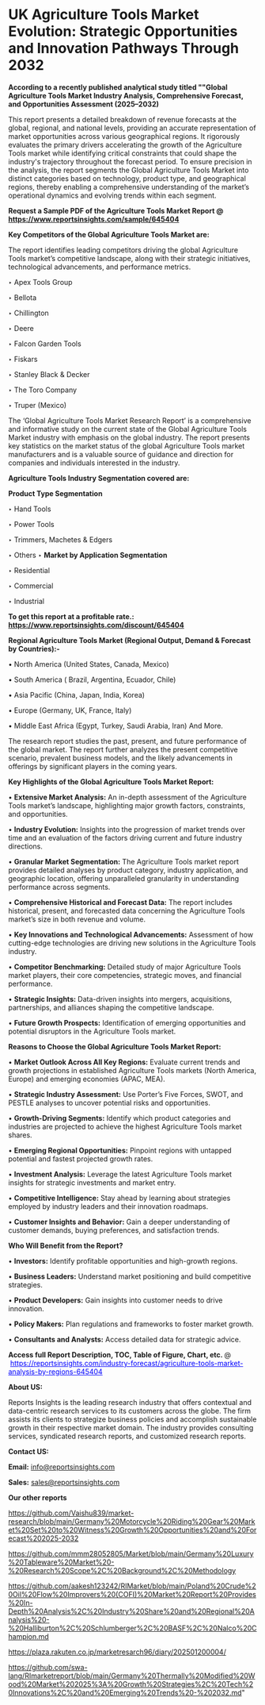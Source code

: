 # UK Agriculture Tools Market Evolution: Strategic Opportunities and Innovation Pathways Through 2032

<strong>According to a recently published analytical study titled ""Global Agriculture Tools Market Industry Analysis, Comprehensive Forecast, and Opportunities Assessment (2025–2032)</strong>

This report presents a detailed breakdown of revenue forecasts at the global, regional, and national levels, providing an accurate representation of market opportunities across various geographical regions. It rigorously evaluates the primary drivers accelerating the growth of the Agriculture Tools market while identifying critical constraints that could shape the industry's trajectory throughout the forecast period. To ensure precision in the analysis, the report segments the Global Agriculture Tools Market into distinct categories based on technology, product type, and geographical regions, thereby enabling a comprehensive understanding of the market’s operational dynamics and evolving trends within each segment.

<strong>Request a Sample PDF of the Agriculture Tools Market Report </strong><strong>@<a href=https://www.reportsinsights.com/sample/645404 style=color:#0000ff;> https://www.reportsinsights.com/sample/645404</a></strong></font>

<strong>Key Competitors of the Global Agriculture Tools Market are:</strong>

The report identifies leading competitors driving the global Agriculture Tools market’s competitive landscape, along with their strategic initiatives, technological advancements, and performance metrics.

‣ Apex Tools Group

‣ Bellota

‣ Chillington

‣ Deere

‣ Falcon Garden Tools

‣ Fiskars

‣ Stanley Black & Decker

‣ The Toro Company

‣ Truper (Mexico)

The ‘Global Agriculture Tools Market Research Report’ is a comprehensive and informative study on the current state of the Global Agriculture Tools Market industry with emphasis on the global industry. The report presents key statistics on the market status of the global Agriculture Tools market manufacturers and is a valuable source of guidance and direction for companies and individuals interested in the industry.

<strong>Agriculture Tools Industry Segmentation covered are:</strong>

<strong>Product Type Segmentation</strong>

‣ Hand Tools

‣ Power Tools

‣ Trimmers, Machetes & Edgers

‣ Others
‣ 
<strong>Market by Application Segmentation</strong>

‣ Residential

‣ Commercial

‣ Industrial

<strong>To get this report at a profitable rate.: <a href=https://www.reportsinsights.com/discount/645404 style=color:#0000ff;>https://www.reportsinsights.com/discount/645404</a></strong></font>

<strong>Regional Agriculture Tools Market (Regional Output, Demand &amp; Forecast by Countries):-</strong>

• North America (United States, Canada, Mexico)

• South America ( Brazil, Argentina, Ecuador, Chile)

• Asia Pacific (China, Japan, India, Korea)

• Europe (Germany, UK, France, Italy)

• Middle East Africa (Egypt, Turkey, Saudi Arabia, Iran) And More.

The research report studies the past, present, and future performance of the global market. The report further analyzes the present competitive scenario, prevalent business models, and the likely advancements in offerings by significant players in the coming years.

<strong>Key Highlights of the Global Agriculture Tools Market Report:</strong>

• <strong>Extensive Market Analysis:</strong> An in-depth assessment of the Agriculture Tools market’s landscape, highlighting major growth factors, constraints, and opportunities.

• <strong>Industry Evolution:</strong> Insights into the progression of market trends over time and an evaluation of the factors driving current and future industry directions.

• <strong>Granular Market Segmentation:</strong> The Agriculture Tools market report provides detailed analyses by product category, industry application, and geographic location, offering unparalleled granularity in understanding performance across segments.

• <strong>Comprehensive Historical and Forecast Data:</strong> The report includes historical, present, and forecasted data concerning the Agriculture Tools market’s size in both revenue and volume.

• <strong>Key Innovations and Technological Advancements:</strong> Assessment of how cutting-edge technologies are driving new solutions in the Agriculture Tools industry.

• <strong>Competitor Benchmarking:</strong> Detailed study of major Agriculture Tools market players, their core competencies, strategic moves, and financial performance.

• <strong>Strategic Insights:</strong> Data-driven insights into mergers, acquisitions, partnerships, and alliances shaping the competitive landscape.

• <strong>Future Growth Prospects:</strong> Identification of emerging opportunities and potential disruptors in the Agriculture Tools market.

<strong>Reasons to Choose the Global Agriculture Tools Market Report:</strong>

• <strong>Market Outlook Across All Key Regions:</strong> Evaluate current trends and growth projections in established Agriculture Tools markets (North America, Europe) and emerging economies (APAC, MEA).

• <strong>Strategic Industry Assessment:</strong> Use Porter’s Five Forces, SWOT, and PESTLE analyses to uncover potential risks and opportunities.

• <strong>Growth-Driving Segments:</strong> Identify which product categories and industries are projected to achieve the highest Agriculture Tools market shares.

• <strong>Emerging Regional Opportunities:</strong> Pinpoint regions with untapped potential and fastest projected growth rates.

• <strong>Investment Analysis:</strong> Leverage the latest Agriculture Tools market insights for strategic investments and market entry.

• <strong>Competitive Intelligence:</strong> Stay ahead by learning about strategies employed by industry leaders and their innovation roadmaps.

• <strong>Customer Insights and Behavior:</strong> Gain a deeper understanding of customer demands, buying preferences, and satisfaction trends.

<strong>Who Will Benefit from the Report?</strong>

• <strong>Investors:</strong> Identify profitable opportunities and high-growth regions.

• <strong>Business Leaders:</strong> Understand market positioning and build competitive strategies.

• <strong>Product Developers:</strong> Gain insights into customer needs to drive innovation.

• <strong>Policy Makers:</strong> Plan regulations and frameworks to foster market growth.

• <strong>Consultants and Analysts:</strong> Access detailed data for strategic advice.
</ul>
<strong>Access full Report Description, TOC, Table of Figure, Chart, etc. </strong>@  <a href=https://reportsinsights.com/industry-forecast/agriculture-tools-market-analysis-by-regions-645404 style=color:#0000ff;>https://reportsinsights.com/industry-forecast/agriculture-tools-market-analysis-by-regions-645404</a></font>

<strong><strong>About US</strong>:</strong>

Reports Insights is the leading research industry that offers contextual and data-centric research services to its customers across the globe. The firm assists its clients to strategize business policies and accomplish sustainable growth in their respective market domain. The industry provides consulting services, syndicated research reports, and customized research reports.

<strong>Contact US:</strong>

<p class=""""><b>Email:</b> <a href=mailto:info@reportsinsights.com>info@reportsinsights.com</a></p>
<p class=""""><b>Sales:</b> <a href=mailto:sales@reportsinsights.com>sales@reportsinsights.com</a></p>

<strong>Our other reports</strong>

<a href=https://github.com/Vaishu839/market-research/blob/main/Germany%20Motorcycle%20Riding%20Gear%20Market%20Set%20to%20Witness%20Growth%20Opportunities%20and%20Forecast%202025-2032>https://github.com/Vaishu839/market-research/blob/main/Germany%20Motorcycle%20Riding%20Gear%20Market%20Set%20to%20Witness%20Growth%20Opportunities%20and%20Forecast%202025-2032</a>

<a href=https://github.com/mmm28052805/Market/blob/main/Germany%20Luxury%20Tableware%20Market%20-%20Research%20Scope%2C%20Background%2C%20Methodology>https://github.com/mmm28052805/Market/blob/main/Germany%20Luxury%20Tableware%20Market%20-%20Research%20Scope%2C%20Background%2C%20Methodology</a>

<a href=https://github.com/aakesh123242/RIMarket/blob/main/Poland%20Crude%20Oil%20Flow%20Improvers%20(COFI)%20Market%20Report%20Provides%20In-Depth%20Analysis%2C%20Industry%20Share%20and%20Regional%20Analysis%20-%20Halliburton%2C%20Schlumberger%2C%20BASF%2C%20Nalco%20Champion.md>https://github.com/aakesh123242/RIMarket/blob/main/Poland%20Crude%20Oil%20Flow%20Improvers%20(COFI)%20Market%20Report%20Provides%20In-Depth%20Analysis%2C%20Industry%20Share%20and%20Regional%20Analysis%20-%20Halliburton%2C%20Schlumberger%2C%20BASF%2C%20Nalco%20Champion.md</a>

<a href=https://plaza.rakuten.co.jp/marketresarch96/diary/202501200004/>https://plaza.rakuten.co.jp/marketresarch96/diary/202501200004/</a>

<a href=https://github.com/swa-lang/RImarketreport/blob/main/Germany%20Thermally%20Modified%20Wood%20Market%202025%3A%20Growth%20Strategies%2C%20Tech%20Innovations%2C%20and%20Emerging%20Trends%20-%202032.md>https://github.com/swa-lang/RImarketreport/blob/main/Germany%20Thermally%20Modified%20Wood%20Market%202025%3A%20Growth%20Strategies%2C%20Tech%20Innovations%2C%20and%20Emerging%20Trends%20-%202032.md</a>"
